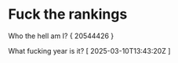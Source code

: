 # Fuck the rankings

Who the hell am I?
{ 20544426 }

What fucking year is it?
[ 2025-03-10T13:43:20Z ]
